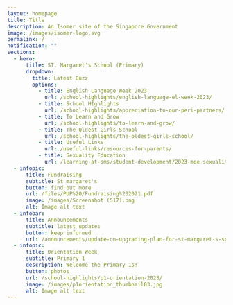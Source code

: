 ```yaml
---
layout: homepage
title: Title
description: An Isomer site of the Singapore Government
image: /images/isomer-logo.svg
permalink: /
notification: ""
sections:
  - hero:
      title: ST. Margaret's School (Primary)
      dropdown:
        title: Latest Buzz
        options:
          - title: English Language Week 2023
            url: /school-highlights/english-language-el-week-2023/
          - title: School HIghlights
            url: /school-highlights/appreciation-to-our-peri-partners/
          - title: To Learn and Grow
            url: /school-highlights/to-learn-and-grow/
          - title: The Oldest Girls School
            url: /school-highlights/the-oldest-girls-school/
          - title: Useful Links
            url: /useful-links/resources-for-parents/
          - title: Sexuality Education
            url: /learning-at-sms/student-development/2023-moe-sexuality-education-programme/
  - infopic:
      title: Fundraising
      subtitle: St margaret's
      button: find out more
      url: /files/PUP%20/Fundraising%202021.pdf
      image: /images/Screenshot (517).png
      alt: Image alt text
  - infobar:
      title: Announcements
      subtitle: latest updates
      button: keep informed
      url: /announcements/update-on-upgrading-plan-for-st-margaret-s-school-primary/
  - infopic:
      title: Orientation Week
      subtitle: Primary 1
      description: Welcome the Primary 1s!
      button: photos
      url: /school-highlights/p1-orientation-2023/
      image: /images/p1orientation_thumbnail03.jpg
      alt: Image alt text
---
```

